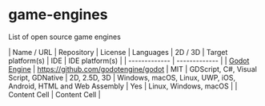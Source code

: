 # game-engines
List of open source game engines

| Name / URL  | Repository | License | Languages | 2D / 3D | Target platform(s) | IDE | IDE platform(s) |
| ------------- | ------------- |
| [Godot Engine](https://godotengine.org/) | https://github.com/godotengine/godot | MIT | GDScript, C#, Visual Script, GDNative | 2D, 2.5D, 3D | Windows, macOS, Linux, UWP, iOS, Android, HTML and Web Assembly | Yes | Linux, Windows, macOS |
| Content Cell  | Content Cell  |
